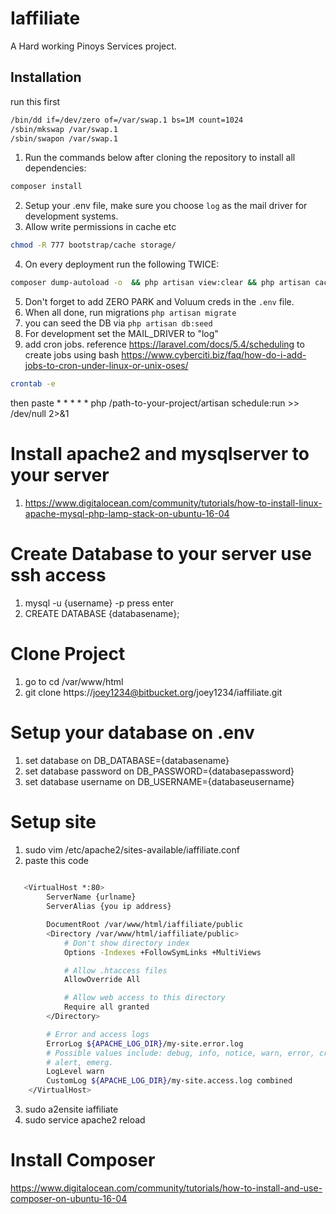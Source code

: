 # Iaffiliate

A Hard working Pinoys Services  project. 

## Installation
run this first
``` bash
/bin/dd if=/dev/zero of=/var/swap.1 bs=1M count=1024
/sbin/mkswap /var/swap.1
/sbin/swapon /var/swap.1
```
1. Run the commands below after cloning the repository to install all dependencies:
```bash
composer install 
```
2. Setup your .env file, make sure you choose `log` as the mail driver for development systems.
3. Allow write permissions in cache etc
```bash
chmod -R 777 bootstrap/cache storage/
```
4. On every deployment run the following TWICE: 
```bash
composer dump-autoload -o  && php artisan view:clear && php artisan cache:clear
``` 
5. Don't forget to add ZERO PARK and Voluum creds in the `.env` file.
6. When all done, run migrations `php artisan migrate`
7. you can seed the DB via `php artisan db:seed`
8. For development set the MAIL_DRIVER to "log"
9. add cron jobs. reference https://laravel.com/docs/5.4/scheduling
to create jobs using bash
https://www.cyberciti.biz/faq/how-do-i-add-jobs-to-cron-under-linux-or-unix-oses/
```bash
crontab -e
```
then paste * * * * * php /path-to-your-project/artisan schedule:run >> /dev/null 2>&1


# Install apache2 and mysqlserver to your server

1. https://www.digitalocean.com/community/tutorials/how-to-install-linux-apache-mysql-php-lamp-stack-on-ubuntu-16-04


# Create Database to your server use ssh access
1. mysql -u {username} -p press enter
2. CREATE DATABASE {databasename};


# Clone Project 
1. go to cd /var/www/html
2. git clone https://joey1234@bitbucket.org/joey1234/iaffiliate.git


# Setup your database on .env
1. set database on DB_DATABASE={databasename}
2. set database password on DB_PASSWORD={databasepassword}
3. set database username on DB_USERNAME={databaseusername}

# Setup site
1. sudo vim /etc/apache2/sites-available/iaffiliate.conf
2. paste this code

```bash
   
   <VirtualHost *:80>
	    ServerName {urlname}
	    ServerAlias {you ip address}

	    DocumentRoot /var/www/html/iaffiliate/public
	    <Directory /var/www/html/iaffiliate/public>
	        # Don't show directory index
	        Options -Indexes +FollowSymLinks +MultiViews

	        # Allow .htaccess files
	        AllowOverride All

	        # Allow web access to this directory
	        Require all granted
	    </Directory>

	    # Error and access logs
	    ErrorLog ${APACHE_LOG_DIR}/my-site.error.log
	    # Possible values include: debug, info, notice, warn, error, crit,
	    # alert, emerg.
	    LogLevel warn
	    CustomLog ${APACHE_LOG_DIR}/my-site.access.log combined
	</VirtualHost>
```
3. sudo a2ensite iaffiliate
4. sudo service apache2 reload


# Install Composer
https://www.digitalocean.com/community/tutorials/how-to-install-and-use-composer-on-ubuntu-16-04

